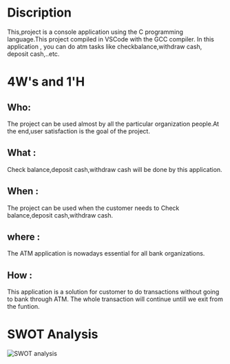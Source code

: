 # Discription
This,project is a console application using the C programming language.This project compiled in VSCode with the GCC compiler. In this application , you can do atm tasks like checkbalance,withdraw cash, deposit cash,..etc.

# 4W's and 1'H
## Who:
The project can be used almost by all the particular organization people.At the end,user satisfaction is the goal of the project.
## What :
Check balance,deposit cash,withdraw cash will be done by this application.
## When :
The project can be used when the customer needs to Check balance,deposit cash,withdraw cash.
## where :
The ATM application is nowadays essential for all bank organizations.
## How :
This application is a solution for customer to do transactions without going to bank through ATM. The whole transaction will continue untill we exit from the funtion.

# SWOT Analysis
![SWOT analysis](C:\Users\HP\Desktop\SWOT)
